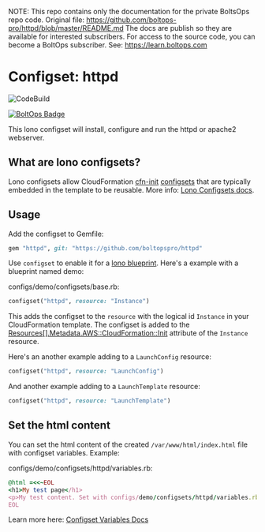 <!-- note marker start -->
NOTE: This repo contains only the documentation for the private BoltsOps repo code.
Original file: https://github.com/boltops-pro/httpd/blob/master/README.md
The docs are publish so they are available for interested subscribers.
For access to the source code, you can become a BoltOps subscriber.
See: https://learn.boltops.com

<!-- note marker end -->

# Configset: httpd

![CodeBuild](https://codebuild.us-west-2.amazonaws.com/badges?uuid=eyJlbmNyeXB0ZWREYXRhIjoiQzBrZDErRHRhT1o1YmVFM2ROMlVIT3NFQm1iUkpZSTd1cWNVUEltc2h1ajAydnpoc2lmVVpVNEIrdmQxZ3VIbkYyTDd6SjVhUmpmZXRuV3BFY01EcmdBPSIsIml2UGFyYW1ldGVyU3BlYyI6IkMycjJyanNZYmZaeUJvNXEiLCJtYXRlcmlhbFNldFNlcmlhbCI6MX0%3D&branch=master)

[![BoltOps Badge](https://img.boltops.com/boltops/badges/boltops-badge.png)](https://www.boltops.com)

This lono configset will install, configure and run the httpd or apache2 webserver.

## What are lono configsets?

Lono configsets allow CloudFormation [cfn-init](https://docs.aws.amazon.com/AWSCloudFormation/latest/UserGuide/cfn-init.html) [configsets](https://docs.aws.amazon.com/AWSCloudFormation/latest/UserGuide/aws-resource-init.html) that are typically embedded in the template to be reusable.  More info: [Lono Configsets docs](https://lono.cloud/docs/configsets/).

## Usage

Add the configset to Gemfile:

```ruby
gem "httpd", git: "https://github.com/boltopspro/httpd"
```

Use `configset` to enable it for a [lono blueprint](https://lono.cloud/docs/core/blueprints/).  Here's a example with a blueprint named demo:

configs/demo/configsets/base.rb:

```ruby
configset("httpd", resource: "Instance")
```

This adds the configset to the `resource` with the logical id `Instance` in your CloudFormation template.  The configset is added to the [Resources[].Metadata.AWS::CloudFormation::Init](https://docs.aws.amazon.com/AWSCloudFormation/latest/UserGuide/aws-resource-init.html) attribute of the `Instance` resource.

Here's an another example adding to a `LaunchConfig` resource:

```ruby
configset("httpd", resource: "LaunchConfig")
```

And another example adding to a `LaunchTemplate` resource:

```ruby
configset("httpd", resource: "LaunchTemplate")
```

## Set the html content

You can set the html content of the created `/var/www/html/index.html` file with configset variables. Example:

configs/demo/configsets/httpd/variables.rb:

```ruby
@html =<<~EOL
<h1>My test page</h1>
<p>My test content. Set with configs/demo/configsets/httpd/variables.rb.</p>
EOL
```

Learn more here: [Configset Variables Docs](https://lono.cloud/docs/configsets/variables/)
